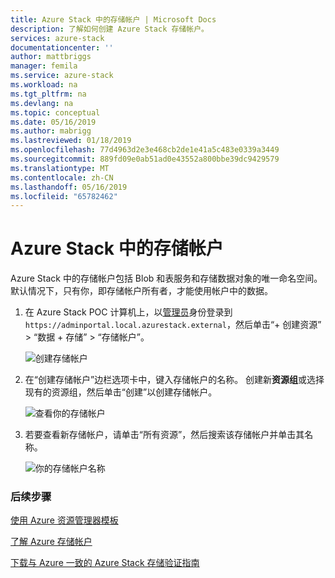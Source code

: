```yaml
---
title: Azure Stack 中的存储帐户 | Microsoft Docs
description: 了解如何创建 Azure Stack 存储帐户。
services: azure-stack
documentationcenter: ''
author: mattbriggs
manager: femila
ms.service: azure-stack
ms.workload: na
ms.tgt_pltfrm: na
ms.devlang: na
ms.topic: conceptual
ms.date: 05/16/2019
ms.author: mabrigg
ms.lastreviewed: 01/18/2019
ms.openlocfilehash: 77d4963d2e3e468cb2de1e41a5c483e0339a3449
ms.sourcegitcommit: 889fd09e0ab51ad0e43552a800bbe39dc9429579
ms.translationtype: MT
ms.contentlocale: zh-CN
ms.lasthandoff: 05/16/2019
ms.locfileid: "65782462"
---
```

# <a name="storage-accounts-in-azure-stack"></a>Azure Stack 中的存储帐户

Azure Stack 中的存储帐户包括 Blob 和表服务和存储数据对象的唯一命名空间。 默认情况下，只有你，即存储帐户所有者，才能使用帐户中的数据。

1. 在 Azure Stack POC 计算机上，以[管理员](../asdk/asdk-connect.md)身份登录到 `https://adminportal.local.azurestack.external`，然后单击“+ 创建资源” > “数据 + 存储” > “存储帐户”。

   ![创建存储帐户](media/azure-stack-provision-storage-account/image01.png)
2. 在“创建存储帐户”边栏选项卡中，键入存储帐户的名称。 创建新**资源组**或选择现有的资源组，然后单击“创建”以创建存储帐户。

   ![查看你的存储帐户](media/azure-stack-provision-storage-account/image02.png)
3. 若要查看新存储帐户，请单击“所有资源”，然后搜索该存储帐户并单击其名称。

    ![你的存储帐户名称](media/azure-stack-provision-storage-account/image03.png)

### <a name="next-steps"></a>后续步骤
[使用 Azure 资源管理器模板](../user/azure-stack-arm-templates.md)

[了解 Azure 存储帐户](/azure/storage/common/storage-create-storage-account)

[下载与 Azure 一致的 Azure Stack 存储验证指南](https://aka.ms/azurestacktp1doc)
